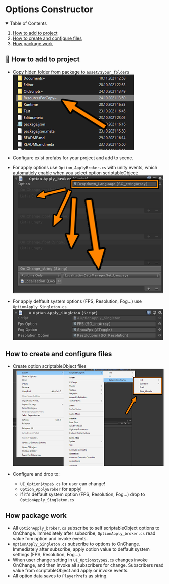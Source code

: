 # Options Constructor

<!-- TABLE OF CONTENTS -->
<details open="open">
  <summary>Table of Contents</summary>
  <ol>
    <li><a href="#How-to-add-to-project">How to add to project</a></li>
    <li><a href="#How-to-create-and-configure-files">How to create and configure files</a></li>
    <li><a href="#How-package-work">How package work</a></li> 
  </ol>
</details>

## :hammer: How to add to project
* Copy hiden folder from package to `asset/$your_folder$` <br />
![](Documents~/ResourcesForCopy.png)

* Configure exist prefabs for your project and add to scene.
* For apply options use `Option_ApplyBroker.cs` with unity events, which automaticly enable when you select option scriptableObject: <br />
![](Documents~/OptConstr_broker.png)

* For apply deffault system options (FPS, Resolution, Fog...) use `OptionApply_Singleton.cs` <br />
![](Documents~/OptConst_opnApplStandart.png)


## How to create and configure files
* Create option scriptableObject files <br />
![](Documents~/CreateMenu.png)

* Configure and drop to:
    - `UI_Option$type$.cs` for user can change! 
    - `Option_ApplyBroker` for apply! 
    - if it's deffault system option (FPS, Resolution, Fog...) drop to `OptionApply_Singleton.cs`

## How package work
* All `OptionApply_broker.cs` subscribe to self scriptableObject options to OnChange. Immediately after subscribe, `OptionApply_broker.cs` read value fom option and invoke events.
* `OptionApply_Singleton.cs` subscribe to options to OnChange. Immediately after subscribe, apply option value to deffault system settings (FPS, Resolution, Fog...).
* When user change setting in `UI_Option$type$.cs` changes invoke OnChange, and then invoke all subscribers for change. Subscribers read value from scriptableObject and apply or invoke events.
* All option data saves to `PlayerPrefs` as string.
